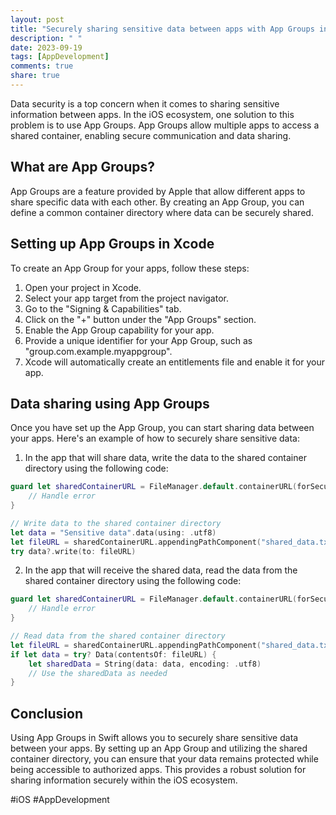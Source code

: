 ```yaml
---
layout: post
title: "Securely sharing sensitive data between apps with App Groups in Swift"
description: " "
date: 2023-09-19
tags: [AppDevelopment]
comments: true
share: true
---
```


Data security is a top concern when it comes to sharing sensitive information between apps. In the iOS ecosystem, one solution to this problem is to use App Groups. App Groups allow multiple apps to access a shared container, enabling secure communication and data sharing.

## What are App Groups?

App Groups are a feature provided by Apple that allow different apps to share specific data with each other. By creating an App Group, you can define a common container directory where data can be securely shared.

## Setting up App Groups in Xcode

To create an App Group for your apps, follow these steps:

1. Open your project in Xcode.
2. Select your app target from the project navigator.
3. Go to the "Signing & Capabilities" tab.
4. Click on the "+" button under the "App Groups" section.
5. Enable the App Group capability for your app.
6. Provide a unique identifier for your App Group, such as "group.com.example.myappgroup".
7. Xcode will automatically create an entitlements file and enable it for your app.

## Data sharing using App Groups

Once you have set up the App Group, you can start sharing data between your apps. Here's an example of how to securely share sensitive data:

1. In the app that will share data, write the data to the shared container directory using the following code:

```swift
guard let sharedContainerURL = FileManager.default.containerURL(forSecurityApplicationGroupIdentifier: "group.com.example.myappgroup") else {
    // Handle error
}

// Write data to the shared container directory
let data = "Sensitive data".data(using: .utf8)
let fileURL = sharedContainerURL.appendingPathComponent("shared_data.txt")
try data?.write(to: fileURL)
```

2. In the app that will receive the shared data, read the data from the shared container directory using the following code:

```swift
guard let sharedContainerURL = FileManager.default.containerURL(forSecurityApplicationGroupIdentifier: "group.com.example.myappgroup") else {
    // Handle error
}

// Read data from the shared container directory
let fileURL = sharedContainerURL.appendingPathComponent("shared_data.txt")
if let data = try? Data(contentsOf: fileURL) {
    let sharedData = String(data: data, encoding: .utf8)
    // Use the sharedData as needed
}
```

## Conclusion

Using App Groups in Swift allows you to securely share sensitive data between your apps. By setting up an App Group and utilizing the shared container directory, you can ensure that your data remains protected while being accessible to authorized apps. This provides a robust solution for sharing information securely within the iOS ecosystem.

#iOS #AppDevelopment